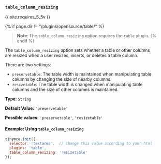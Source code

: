 ### `table_column_resizing`

{{ site.requires_5_5v }}

{% if page.dir != "/plugins/opensource/table/" %}
> **Note**: The `table_column_resizing` option requires the `table` plugin.
{% endif %}

The `table_column_resizing` option sets whether a table or other columns are resized when a user resizes, inserts, or deletes a table column.

There are two settings:

- `preservetable`: The table width is maintained when manipulating table columns by changing the size of nearby columns.
- `resizetable`: The table width is changed when manipulating table columns and the size of other columns is maintained.

**Type:** `String`

**Default Value:** `'preservetable'`

**Possible values:** `'preservetable'`, `'resizetable'`

#### Example: Using `table_column_resizing`

```js
tinymce.init({
  selector: 'textarea',  // change this value according to your html
  plugins: 'table',
  table_column_resizing: 'resizetable'
});
```
